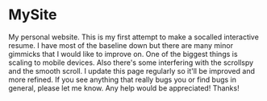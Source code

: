 # MySite
My personal website. 
This is my first attempt to make a socalled interactive resume. I have most of the baseline down but
there are many minor gimmicks that I would like to improve on. One of the biggest things is scaling to 
mobile devices. Also there's some interfering with the scrollspy and the smooth scroll. I update this
page regularly so it'll be improved and more refined. 
If you see anything that really bugs you or find bugs in general, please let me know. Any help would
be appreciated! Thanks!
